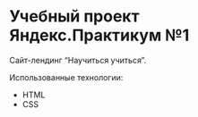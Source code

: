 # Учебный проект Яндекс.Практикум №1

Сайт-лендинг “Научиться учиться”.

Использованные технологии:
* HTML
* CSS
